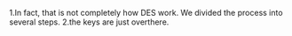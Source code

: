 1.In fact, that is not completely how DES work. We divided the process into several steps.
2.the keys are just overthere.